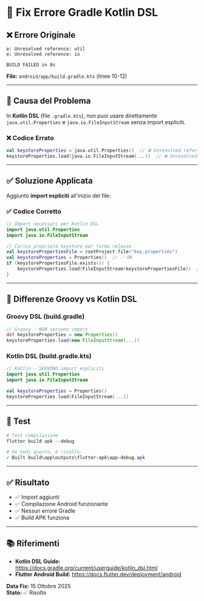 # 🔧 Fix Errore Gradle Kotlin DSL

## ❌ Errore Originale

```
e: Unresolved reference: util
e: Unresolved reference: io

BUILD FAILED in 8s
```

**File:** `android/app/build.gradle.kts` (linee 10-12)

---

## 🐛 Causa del Problema

In **Kotlin DSL** (file `.gradle.kts`), non puoi usare direttamente `java.util.Properties` e `java.io.FileInputStream` senza import espliciti.

### ❌ Codice Errato
```kotlin
val keystoreProperties = java.util.Properties()  // ❌ Unresolved reference: util
keystoreProperties.load(java.io.FileInputStream(...))  // ❌ Unresolved reference: io
```

---

## ✅ Soluzione Applicata

Aggiunto **import espliciti** all'inizio del file:

### ✅ Codice Corretto
```kotlin
// Import necessari per Kotlin DSL
import java.util.Properties
import java.io.FileInputStream

// Carica proprietà keystore per firma release
val keystorePropertiesFile = rootProject.file("key.properties")
val keystoreProperties = Properties()  // ✅ OK
if (keystorePropertiesFile.exists()) {
    keystoreProperties.load(FileInputStream(keystorePropertiesFile))  // ✅ OK
}
```

---

## 📝 Differenze Groovy vs Kotlin DSL

### Groovy DSL (build.gradle)
```groovy
// Groovy - NON servono import
def keystoreProperties = new Properties()
keystoreProperties.load(new FileInputStream(...))
```

### Kotlin DSL (build.gradle.kts)
```kotlin
// Kotlin - SERVONO import espliciti
import java.util.Properties
import java.io.FileInputStream

val keystoreProperties = Properties()
keystoreProperties.load(FileInputStream(...))
```

---

## 🧪 Test

```powershell
# Test compilazione
flutter build apk --debug

# Se vedi questo, è risolto:
✓ Built build\app\outputs\flutter-apk\app-debug.apk
```

---

## ✅ Risultato

- ✅ Import aggiunti
- ✅ Compilazione Android funzionante
- ✅ Nessun errore Gradle
- ✅ Build APK funziona

---

## 📚 Riferimenti

- **Kotlin DSL Guide:** https://docs.gradle.org/current/userguide/kotlin_dsl.html
- **Flutter Android Build:** https://docs.flutter.dev/deployment/android

**Data Fix:** 15 Ottobre 2025  
**Stato:** ✅ Risolto
